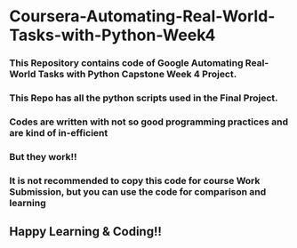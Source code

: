 # Coursera-Automating-Real-World-Tasks-with-Python-Week4
### This Repository contains code of Google Automating Real-World Tasks with Python Capstone Week 4 Project.
### This Repo has all the python scripts used in the Final Project.
### Codes are written with not so good programming practices and are kind of in-efficient
### But they work!!
### It is not recommended to copy this code for course Work Submission, but you can use the code for comparison and learning
## Happy Learning & Coding!!
